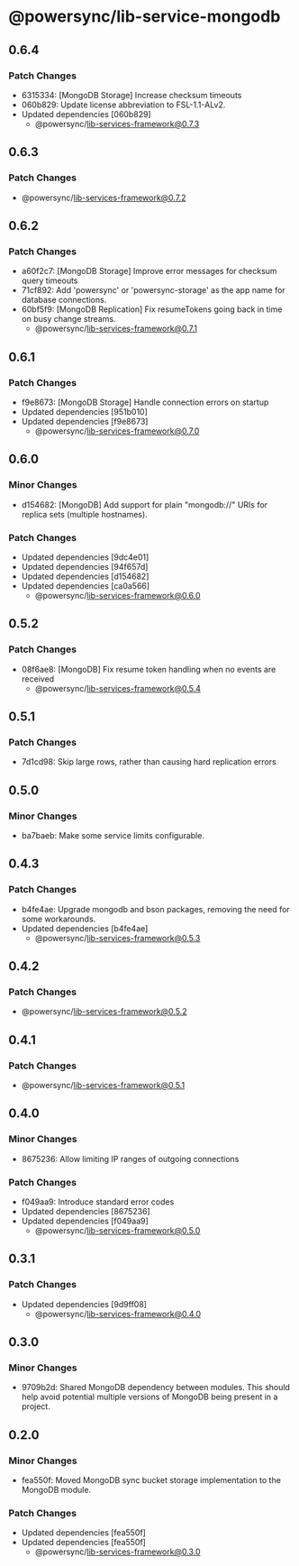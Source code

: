 # @powersync/lib-service-mongodb

## 0.6.4

### Patch Changes

- 6315334: [MongoDB Storage] Increase checksum timeouts
- 060b829: Update license abbreviation to FSL-1.1-ALv2.
- Updated dependencies [060b829]
  - @powersync/lib-services-framework@0.7.3

## 0.6.3

### Patch Changes

- @powersync/lib-services-framework@0.7.2

## 0.6.2

### Patch Changes

- a60f2c7: [MongoDB Storage] Improve error messages for checksum query timeouts
- 71cf892: Add 'powersync' or 'powersync-storage' as the app name for database connections.
- 60bf5f9: [MongoDB Replication] Fix resumeTokens going back in time on busy change streams.
  - @powersync/lib-services-framework@0.7.1

## 0.6.1

### Patch Changes

- f9e8673: [MongoDB Storage] Handle connection errors on startup
- Updated dependencies [951b010]
- Updated dependencies [f9e8673]
  - @powersync/lib-services-framework@0.7.0

## 0.6.0

### Minor Changes

- d154682: [MongoDB] Add support for plain "mongodb://" URIs for replica sets (multiple hostnames).

### Patch Changes

- Updated dependencies [9dc4e01]
- Updated dependencies [94f657d]
- Updated dependencies [d154682]
- Updated dependencies [ca0a566]
  - @powersync/lib-services-framework@0.6.0

## 0.5.2

### Patch Changes

- 08f6ae8: [MongoDB] Fix resume token handling when no events are received
  - @powersync/lib-services-framework@0.5.4

## 0.5.1

### Patch Changes

- 7d1cd98: Skip large rows, rather than causing hard replication errors

## 0.5.0

### Minor Changes

- ba7baeb: Make some service limits configurable.

## 0.4.3

### Patch Changes

- b4fe4ae: Upgrade mongodb and bson packages, removing the need for some workarounds.
- Updated dependencies [b4fe4ae]
  - @powersync/lib-services-framework@0.5.3

## 0.4.2

### Patch Changes

- @powersync/lib-services-framework@0.5.2

## 0.4.1

### Patch Changes

- @powersync/lib-services-framework@0.5.1

## 0.4.0

### Minor Changes

- 8675236: Allow limiting IP ranges of outgoing connections

### Patch Changes

- f049aa9: Introduce standard error codes
- Updated dependencies [8675236]
- Updated dependencies [f049aa9]
  - @powersync/lib-services-framework@0.5.0

## 0.3.1

### Patch Changes

- Updated dependencies [9d9ff08]
  - @powersync/lib-services-framework@0.4.0

## 0.3.0

### Minor Changes

- 9709b2d: Shared MongoDB dependency between modules. This should help avoid potential multiple versions of MongoDB being present in a project.

## 0.2.0

### Minor Changes

- fea550f: Moved MongoDB sync bucket storage implementation to the MongoDB module.

### Patch Changes

- Updated dependencies [fea550f]
- Updated dependencies [fea550f]
  - @powersync/lib-services-framework@0.3.0
